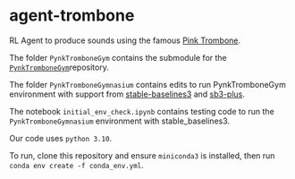 # agent-trombone
RL Agent to produce sounds using the famous [Pink Trombone](https://dood.al/pinktrombone/).

The folder `PynkTromboneGym` contains the submodule for the [`PynkTromboneGym`](https://github.com/Geson-anko/PynkTromboneGym)repository.

The folder `PynkTromboneGymnasium` contains edits to run PynkTromboneGym environment with support from [stable-baselines3](https://github.com/DLR-RM/stable-baselines3) and [sb3-plus](https://github.com/adysonmaia/sb3-plus).

The notebook `initial_env_check.ipynb` contains testing code to run the `PynkTromboneGymnasium` environment with stable_baselines3.

Our code uses `python 3.10`.

To run, clone this repository and ensure `miniconda3` is installed, then run `conda env create -f conda_env.yml`.
